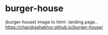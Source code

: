 # burger-house
(burger-house) image to html- landing page..
https://chandrashakhor.github.io/burger-house/
